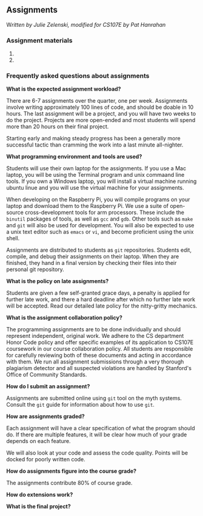 ## Assignments

W*ritten by Julie Zelenski, modified for CS107E by Pat Hanrahan*

### Assignment materials

1.

2.


### Frequently asked questions about assignments

**What is the expected assignment workload?**

There are 6-7 assignments over the quarter, one per week. Assignments involve writing approximately 100 lines of code, and should be doable in 10 hours. The last assignment will be a project, and you will have two weeks to do the project. Projects are more open-ended and most students will spend more than 20 hours on their final project.

Starting early and making steady progress has been a generally more successful tactic than cramming the work into a last minute all-nighter.

**What programming environment and tools are used?**

Students will use their own laptop for the assignments. If you use a Mac laptop, you will be using the Terminal program and unix commaand line tools. If you own a Windows laptop, you will install a virtual machine running ubuntu linue and you will use the virtual machine for your assignments.

When developing on the Raspberry Pi, you will compile programs on your laptop and download them to the Raspberry Pi. We use a suite of open-source cross-development tools for arm processors. These include the `binutil` packages of tools, as well as `gcc` and `gdb`. Other tools such as `make` and `git` will also be used for development. You will also be expected to use a unix text editor such as `emacs` or `vi`, and become proficient using the unix shell.

Assignments are distributed to students as `git` repositories. Students edit, compile, and debug their assignments on their laptop. When they are finished, they hand in a final version by checking their files into their personal git repository.

**What is the policy on late assignments?**

Students are given a few self-granted grace days, a penalty is applied for further late work, and there a hard deadline after which no further late work will be accepted. Read our detailed late policy for the nitty-gritty mechanics.

**What is the assignment collaboration policy?**

The programming assignments are to be done individually and should represent independent, original work. We adhere to the CS department Honor Code policy and offer specific examples of its application to CS107E coursework in our course collaboration policy. All students are responsible for carefully reviewing both of these documents and acting in accordance with them. We run all assignment submissions through a very thorough plagiarism detector and all suspected violations are handled by Stanford's Office of Community Standards.

**How do I submit an assignment?**

Assignments are submitted online using `git` tool on the myth systems. Consult the `git` guide for information about how to use `git`.

**How are assignments graded?**

Each assignment will have a clear specification of what the program should do. If there are multiple features, it will be clear how much of your grade depends on each feature.

We will also look at your code and assess the code quality. Points will be docked for poorly written code.

**How do assignments figure into the course grade?**

The assignments contribute 80% of course grade. 

**How do extensions work?**


**What is the final project?**
